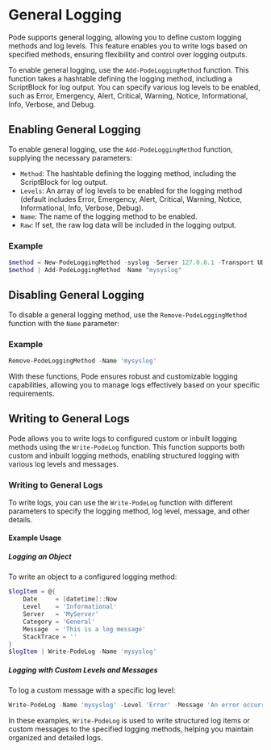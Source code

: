 
# General Logging

Pode supports general logging, allowing you to define custom logging methods and log levels. This feature enables you to write logs based on specified methods, ensuring flexibility and control over logging outputs.

To enable general logging, use the `Add-PodeLoggingMethod` function. This function takes a hashtable defining the logging method, including a ScriptBlock for log output. You can specify various log levels to be enabled, such as Error, Emergency, Alert, Critical, Warning, Notice, Informational, Info, Verbose, and Debug.

## Enabling General Logging

To enable general logging, use the `Add-PodeLoggingMethod` function, supplying the necessary parameters:

- `Method`: The hashtable defining the logging method, including the ScriptBlock for log output.
- `Levels`: An array of log levels to be enabled for the logging method (default includes Error, Emergency, Alert, Critical, Warning, Notice, Informational, Info, Verbose, Debug).
- `Name`: The name of the logging method to be enabled.
- `Raw`: If set, the raw log data will be included in the logging output.

### Example

```powershell
$method = New-PodeLoggingMethod -syslog -Server 127.0.0.1 -Transport UDP
$method | Add-PodeLoggingMethod -Name "mysyslog"
```

## Disabling General Logging

To disable a general logging method, use the `Remove-PodeLoggingMethod` function with the `Name` parameter:

### Example

```powershell
Remove-PodeLoggingMethod -Name 'mysyslog'
```

With these functions, Pode ensures robust and customizable logging capabilities, allowing you to manage logs effectively based on your specific requirements.

## Writing to General Logs

Pode allows you to write logs to configured custom or inbuilt logging methods using the `Write-PodeLog` function. This function supports both custom and inbuilt logging methods, enabling structured logging with various log levels and messages.

### Writing to General Logs

To write logs, you can use the `Write-PodeLog` function with different parameters to specify the logging method, log level, message, and other details.

#### Example Usage

##### Logging an Object

To write an object to a configured logging method:

```powershell
$logItem = @{
    Date     = [datetime]::Now
    Level    = 'Informational'
    Server   = 'MyServer'
    Category = 'General'
    Message  = 'This is a log message'
    StackTrace = ''
}
$logItem | Write-PodeLog -Name 'mysyslog'
```

##### Logging with Custom Levels and Messages

To log a custom message with a specific log level:

```powershell
Write-PodeLog -Name 'mysyslog' -Level 'Error' -Message 'An error occurred.' -Tag 'MyApp'
```

In these examples, `Write-PodeLog` is used to write structured log items or custom messages to the specified logging methods, helping you maintain organized and detailed logs.